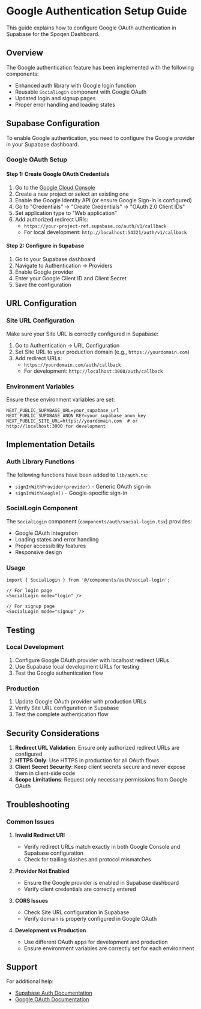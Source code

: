 # Google Authentication Setup Guide

This guide explains how to configure Google OAuth authentication in Supabase for the Spoqen Dashboard.

## Overview

The Google authentication feature has been implemented with the following components:
- Enhanced auth library with Google login function
- Reusable `SocialLogin` component with Google OAuth
- Updated login and signup pages
- Proper error handling and loading states

## Supabase Configuration

To enable Google authentication, you need to configure the Google provider in your Supabase dashboard.

### Google OAuth Setup

#### Step 1: Create Google OAuth Credentials
1. Go to the [Google Cloud Console](https://console.cloud.google.com/)
2. Create a new project or select an existing one
3. Enable the Google Identity API (or ensure Google Sign-In is configured)
4. Go to "Credentials" → "Create Credentials" → "OAuth 2.0 Client IDs"
5. Set application type to "Web application"
6. Add authorized redirect URIs:
   - `https://your-project-ref.supabase.co/auth/v1/callback`
   - For local development: `http://localhost:54321/auth/v1/callback`

#### Step 2: Configure in Supabase
1. Go to your Supabase dashboard
2. Navigate to Authentication → Providers
3. Enable Google provider
4. Enter your Google Client ID and Client Secret
5. Save the configuration

## URL Configuration

### Site URL Configuration
Make sure your Site URL is correctly configured in Supabase:

1. Go to Authentication → URL Configuration
2. Set Site URL to your production domain (e.g., `https://yourdomain.com`)
3. Add redirect URLs:
   - `https://yourdomain.com/auth/callback`
   - For development: `http://localhost:3000/auth/callback`

### Environment Variables

Ensure these environment variables are set:

```env
NEXT_PUBLIC_SUPABASE_URL=your_supabase_url
NEXT_PUBLIC_SUPABASE_ANON_KEY=your_supabase_anon_key
NEXT_PUBLIC_SITE_URL=https://yourdomain.com  # or http://localhost:3000 for development
```

## Implementation Details

### Auth Library Functions

The following functions have been added to `lib/auth.ts`:

- `signInWithProvider(provider)` - Generic OAuth sign-in
- `signInWithGoogle()` - Google-specific sign-in

### SocialLogin Component

The `SocialLogin` component (`components/auth/social-login.tsx`) provides:
- Google OAuth integration
- Loading states and error handling
- Proper accessibility features
- Responsive design

### Usage

```tsx
import { SocialLogin } from '@/components/auth/social-login';

// For login page
<SocialLogin mode="login" />

// For signup page
<SocialLogin mode="signup" />
```

## Testing

### Local Development
1. Configure Google OAuth provider with localhost redirect URLs
2. Use Supabase local development URLs for testing
3. Test the Google authentication flow

### Production
1. Update Google OAuth provider with production URLs
2. Verify Site URL configuration in Supabase
3. Test the complete authentication flow

## Security Considerations

1. **Redirect URL Validation**: Ensure only authorized redirect URLs are configured
2. **HTTPS Only**: Use HTTPS in production for all OAuth flows
3. **Client Secret Security**: Keep client secrets secure and never expose them in client-side code
4. **Scope Limitations**: Request only necessary permissions from Google OAuth

## Troubleshooting

### Common Issues

1. **Invalid Redirect URI**
   - Verify redirect URLs match exactly in both Google Console and Supabase configuration
   - Check for trailing slashes and protocol mismatches

2. **Provider Not Enabled**
   - Ensure the Google provider is enabled in Supabase dashboard
   - Verify client credentials are correctly entered

3. **CORS Issues**
   - Check Site URL configuration in Supabase
   - Verify domain is properly configured in Google OAuth

4. **Development vs Production**
   - Use different OAuth apps for development and production
   - Ensure environment variables are correctly set for each environment

## Support

For additional help:
- [Supabase Auth Documentation](https://supabase.com/docs/guides/auth)
- [Google OAuth Documentation](https://developers.google.com/identity/protocols/oauth2) 